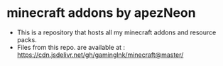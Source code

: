 # minecraft addons by apezNeon
- This is a repository that hosts all my minecraft addons and resource packs.
- Files from this repo. are available at : https://cdn.jsdelivr.net/gh/gaminglnk/minecraft@master/

